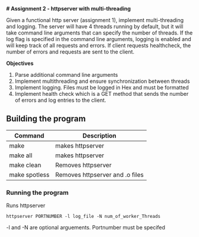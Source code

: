 **# Assignment 2 - httpserver with multi-threading**

Given a functional http server (assignment 1), implement multi-threading and 
logging. The server will have 4 threads running by default, but it will take 
command line arguments that can specify the number of threads. If the log flag
is specified in the command line arguments, logging is enabled and will keep 
track of all requests and errors. If client requests healthcheck, the number of
errors and requests are sent to the client.

**Objectives**
1. Parse additional command line arguments
2. Implement multithreading and ensure synchronization between threads
3. Implement logging. Files must be logged in Hex and must be formatted
4. Implement health check which is a GET method that sends the number of errors and log entries to the client.

## Building the program
| Command | Description |
| ---      |  ------  |
| make | makes httpserver |
| make all | makes httpserver |
| make clean | Removes httpserver |
|make spotless | 	Removes httpserver and .o files |



### Running the program

Runs httpserver 

`httpserver PORTNUMBER -l log_file -N num_of_worker_Threads`


-l and -N are optional arguements. Portnumber must be specifed

